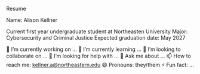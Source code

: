 Resume

Name: Alison Kellner

Current first year undergraduate student at Northeasten University
Major: Cybersecurity and Criminal Justice
Expected graduation date: May 2027

🔭 I’m currently working on ...
🌱 I’m currently learning ...
👯 I’m looking to collaborate on ...
🤔 I’m looking for help with ...
💬 Ask me about ...
📫 How to reach me: kellner.a@northeastern.edu
😄 Pronouns: they/them
⚡ Fun fact: ...
